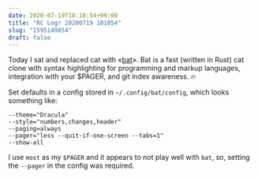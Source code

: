 ```yaml
---
date: 2020-07-19T18:10:54+09:00
title: "RC Logr 20200719 181054"
slug: "1595149854"
draft: false
---
```


Today I sat and replaced cat with «[bat](https://github.com/sharkdp/bat)». Bat is a fast (written in Rust) cat clone with syntax highlighting for programming and markup languages, integration with your $PAGER, and git index awareness. 🔥

Set defaults in a config stored in `~/.config/bat/config`, which looks something like: 

```
--theme="Dracula"
--style="numbers,changes,header"
--paging=always
--pager="less --quit-if-one-screen --tabs=1"
--show-all
```

I use `most` as my `$PAGER` and it appears to not play well with `bat`, so, setting the `--pager` in the config was required. 
